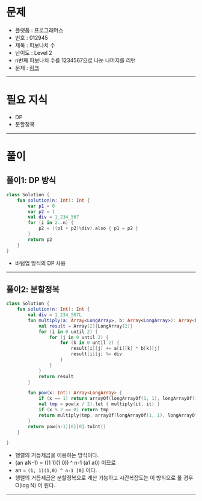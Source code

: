 # 문제
- 플랫폼 : 프로그래머스
- 번호 : 012945
- 제목 : 피보나치 수
- 난이도 : Level 2
- n번째 피보나치 수를 1234567으로 나눈 나머지를 리턴
- 문제 : <a href="https://school.programmers.co.kr/learn/courses/30/lessons/12945" target="_blank">링크</a>

---

# 필요 지식
- DP
- 분할정복

---

# 풀이
## 풀이1: DP 방식
```kotlin
class Solution {
    fun solution(n: Int): Int {
        var p1 = 0
        var p2 = 1
        val div = 1_234_567
        for (i in 2..n) {
            p2 = ((p1 + p2)%div).also { p1 = p2 }
        }
        return p2
    }
}
```
- 바텀업 방식의 DP 사용

---

## 풀이2: 분할정복
```kotlin
class Solution {
    fun solution(n: Int): Int {
        val div = 1_234_567L
        fun multiply(a: Array<LongArray>, b: Array<LongArray>): Array<LongArray> {
            val result = Array(2){LongArray(2)}
            for (i in 0 until 2) {
                for (j in 0 until 2) {
                    for (k in 0 until 2) {
                        result[i][j] += a[i][k] * b[k][j]
                        result[i][j] %= div
                    }
                }
            }
            return result
        }

        fun pow(x: Int): Array<LongArray> {
            if (x == 1) return arrayOf(longArrayOf(1, 1), longArrayOf(1, 0))
            val tmp = pow(x / 2).let { multiply(it, it) }
            if (x % 2 == 0) return tmp
            return multiply(tmp, arrayOf(longArrayOf(1, 1), longArrayOf(1, 0)))
        }
        return pow(n-1)[0][0].toInt()
    }

}
```
- 행렬의 거듭제곱을 이용하는 방식이다.
- (an aN-1) = ((1 1)(1 0)) ^ n-1 (a1 a0) 이므로
- an = `(1, 1)(1,0) ^ n-1 [0]` 이다.
- 행렬의 거듭제곱은 분할정복으로 계산 가능하고 시간복잡도는 이 방식으로 풀 경우 O(log N) 이 된다.

---
